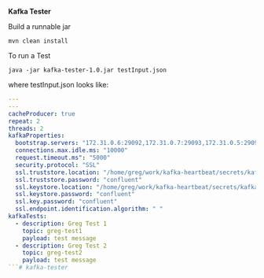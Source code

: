 ****Kafka Tester****

Build a runnable jar

`mvn clean install`

To run a Test

`java -jar kafka-tester-1.0.jar testInput.json`

where testInput.json looks like:

```yaml
---
---
cacheProducer: true
repeat: 2
threads: 2
kafkaProperties:
  bootstrap.servers: "172.31.0.6:29092,172.31.0.7:29093,172.31.0.5:29094"
  connections.max.idle.ms: "10000"
  request.timeout.ms": "5000"
  security.protocol: "SSL"
  ssl.truststore.location: "/home/greg/work/kafka-heartbeat/secrets/kafka_truststore.jks"
  ssl.truststore.password: "confluent"
  ssl.keystore.location: "/home/greg/work/kafka-heartbeat/secrets/kafka_keystore.jks"
  ssl.keystore.password: "confluent"
  ssl.key.password: "confluent"
  ssl.endpoint.identification.algorithm: " "
kafkaTests:
  - description: Greg Test 1
    topic: greg-test1
    payload: test message
  - description: Greg Test 2
    topic: greg-test2
    payload: test message
```# kafka-tester
